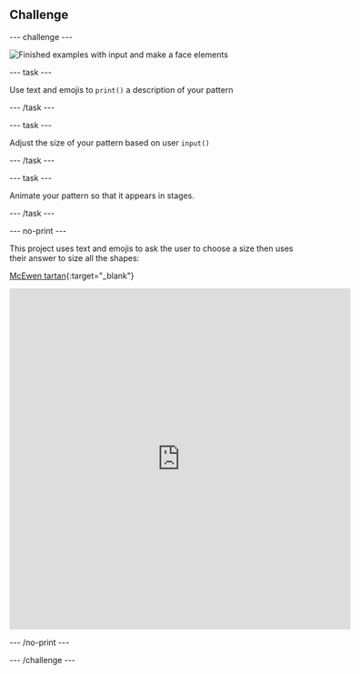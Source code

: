 ## Challenge

--- challenge ---

![Finished examples with input and make a face elements](images/upgrade.gif)

--- task ---

Use text and emojis to `print()` a description of your pattern

--- /task ---

--- task ---

Adjust the size of your pattern based on user `input()`

--- /task ---

--- task ---

Animate your pattern so that it appears in stages.

--- /task ---


--- no-print ---

This project uses text and emojis to ask the user to choose a size then uses their answer to size all the shapes:


[McEwen tartan](https://editor.raspberrypi.org/en/projects/mcewen-tartan-example){:target="_blank"}


<iframe src="https://editor.raspberrypi.org/en/embed/viewer/mcewen-tartan-example" width="600" height="600" frameborder="0" marginwidth="0" marginheight="0" allowfullscreen>
</iframe>

--- /no-print ---

--- /challenge ---
